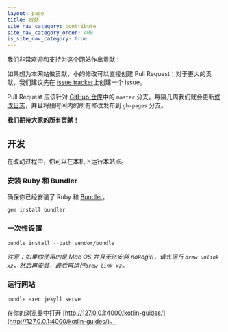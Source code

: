 ```yaml
---
layout: page
title: 贡献
site_nav_category: contribute
site_nav_category_order: 400
is_site_nav_category: true
---
```


我们非常欢迎和支持为这个网站作出贡献！

如果想为本网站做贡献，小的修改可以直接创建 Pull Request；对于更大的贡献，我们建议先在 [issue tracker](https://github.com/android/kotlin-guides/issues)上创建一个 issue。

Pull Request 应该针对 [GitHub 仓库](https://github.com/android/kotlin-guides)中的 `master` 分支。每隔几周我们就会更新[修改日志](changelog.html)，并且将段时间内的所有修改发布到 `gh-pages` 分支。

**我们期待大家的所有贡献！**


## 开发

在改动过程中，你可以在本机上运行本站点。

### 安装 Ruby 和 Bundler

确保你已经安装了 Ruby 和 [Bundler](http://bundler.io/)。

    gem install bundler

### 一次性设置

    bundle install --path vendor/bundle

_注意：如果你使用的是 Mac OS 并且无法安装 nokogiri，请先运行 `brew unlink xz`，然后再安装，最后再运行`brew link xz`。_

### 运行网站

    bundle exec jekyll serve

在你的浏览器中打开 [http://127.0.0.1:4000/kotlin-guides/](http://127.0.0.1:4000/kotlin-guides/)。
